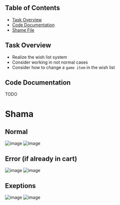 ## Table of Contents

* [Task Overview](#task-overview)
* [Code Documentation](#code-review)
* [Shame File](#shame-file)

## Task Overview <a name="task-overview"></a>

* Realize the wish list system
* Consider working in not normal cases
* Consider how to change a `game item` in the wish list 


## Code Documentation <a name="code-review"></a>
TODO

# Shama <a name="shame-file"></a>

## Normal
![image](https://github.com/GRID-Game-Store/documentation/assets/60855065/e682e507-abd6-45e8-a682-32c09d70db50)
![image](https://github.com/GRID-Game-Store/documentation/assets/60855065/f3e02efd-eef1-452f-b4c9-1ef424cc43ff)

## Error (if already in cart)  
![image](https://github.com/GRID-Game-Store/documentation/assets/60855065/c2dc7e79-5cae-47f9-a3d3-cbdc8d314fda)
![image](https://github.com/GRID-Game-Store/documentation/assets/60855065/89fcb6d1-e721-4acd-a456-4bea7aaba985)

## Exeptions  
![image](https://github.com/GRID-Game-Store/documentation/assets/60855065/b34d852a-fe8a-403c-bc31-b72107f51e2a)
![image](https://github.com/GRID-Game-Store/documentation/assets/60855065/c7140b39-a84d-4adb-acfe-e2b2e7abeed0)











